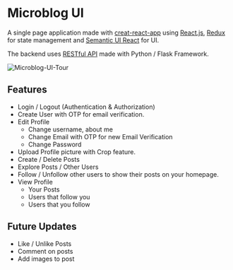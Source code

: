# Microblog UI

A single page application made with [creat-react-app](https://create-react-app.dev/) using [React.js](https://reactjs.org/), [Redux](https://redux.js.org/) for state management and [Semantic UI React](https://react.semantic-ui.com/) for UI.

The backend uses [RESTful API](https://themicroblogapp.herokuapp.com/api) made with Python / Flask Framework.

![Microblog-UI-Tour](/screen-capture.gif)

## Features

- Login / Logout (Authentication & Authorization)
- Create User with OTP for email verification.
- Edit Profile
  - Change username, about me
  - Change Email with OTP for new Email Verification
  - Change Password
- Upload Profile picture with Crop feature.
- Create / Delete Posts
- Explore Posts / Other Users
- Follow / Unfollow other users to show their posts on your homepage.
- View Profile
  - Your Posts
  - Users that follow you
  - Users that you follow

## Future Updates

- Like / Unlike Posts
- Comment on posts
- Add images to post

